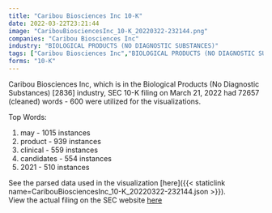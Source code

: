 ```yaml
---
title: "Caribou Biosciences Inc 10-K"
date: 2022-03-22T23:21:44
image: "CaribouBiosciencesInc_10-K_20220322-232144.png"
companies: "Caribou Biosciences Inc"
industry: "BIOLOGICAL PRODUCTS (NO DIAGNOSTIC SUBSTANCES)"
tags: ["Caribou Biosciences Inc","BIOLOGICAL PRODUCTS (NO DIAGNOSTIC SUBSTANCES)","03-21-2022","10-K"]
forms: "10-K"
---
```

Caribou Biosciences Inc, which is in the Biological Products (No Diagnostic Substances) [2836] industry, SEC 10-K filing on March 21, 2022 had 72657 (cleaned) words - 600 were utilized for the visualizations.

Top Words:
1. may - 1015 instances
2. product - 939 instances
3. clinical - 559 instances
4. candidates - 554 instances
5. 2021 - 510 instances


See the parsed data used in the visualization [here]({{< staticlink name=CaribouBiosciencesInc_10-K_20220322-232144.json >}}).  
View the actual filing on the SEC website [here](https://www.sec.gov/Archives/edgar/data/1619856/0000950170-22-004233.txt)